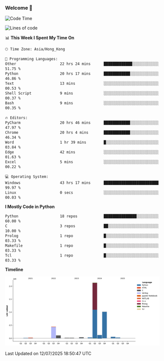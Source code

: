 ### Welcome 👋

<!--START_SECTION:waka-->
![Code Time](http://img.shields.io/badge/Code%20Time-2%2C327%20hrs%2053%20mins-blue)

![Lines of code](https://img.shields.io/badge/From%20Hello%20World%20I%27ve%20Written-4.0%20million%20lines%20of%20code-blue)

📊 **This Week I Spent My Time On** 

```text
🕑︎ Time Zone: Asia/Hong_Kong

💬 Programming Languages: 
Other                    22 hrs 24 mins      █████████████░░░░░░░░░░░░   51.75 % 
Python                   20 hrs 17 mins      ████████████░░░░░░░░░░░░░   46.86 % 
Text                     13 mins             ░░░░░░░░░░░░░░░░░░░░░░░░░   00.53 % 
Shell Script             9 mins              ░░░░░░░░░░░░░░░░░░░░░░░░░   00.37 % 
Bash                     9 mins              ░░░░░░░░░░░░░░░░░░░░░░░░░   00.35 % 

🔥 Editors: 
PyCharm                  20 hrs 46 mins      ████████████░░░░░░░░░░░░░   47.97 % 
Chrome                   20 hrs 4 mins       ████████████░░░░░░░░░░░░░   46.34 % 
Word                     1 hr 39 mins        █░░░░░░░░░░░░░░░░░░░░░░░░   03.84 % 
Edge                     42 mins             ░░░░░░░░░░░░░░░░░░░░░░░░░   01.63 % 
Excel                    5 mins              ░░░░░░░░░░░░░░░░░░░░░░░░░   00.22 % 

💻 Operating System: 
Windows                  43 hrs 17 mins      █████████████████████████   99.97 % 
Linux                    0 secs              ░░░░░░░░░░░░░░░░░░░░░░░░░   00.03 % 
```

**I Mostly Code in Python** 

```text
Python                   18 repos            ███████████████░░░░░░░░░░   60.00 % 
C                        3 repos             ██░░░░░░░░░░░░░░░░░░░░░░░   10.00 % 
Prolog                   1 repo              █░░░░░░░░░░░░░░░░░░░░░░░░   03.33 % 
Makefile                 1 repo              █░░░░░░░░░░░░░░░░░░░░░░░░   03.33 % 
Tcl                      1 repo              █░░░░░░░░░░░░░░░░░░░░░░░░   03.33 % 
```



**Timeline**

![Lines of Code chart](https://raw.githubusercontent.com/xhj2501/xhj2501/main/assets/bar_graph.png)


 Last Updated on 12/07/2025 18:50:47 UTC
<!--END_SECTION:waka-->

